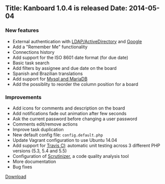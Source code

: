 Title: Kanboard 1.0.4 is released
Date: 2014-05-04
---

### New features

- External authentication with [LDAP/ActiveDirectory](/documentation/ldap-authentication) and [Google](/documentation/google-authentication)
- Add a "Remember Me" functionality
- Connections history
- Add support for the ISO 8601 date format (for due date)
- Basic task search
- Add filters by assignee and due date on the board
- Spanish and Brazilian translations
- Add support for [Mysql and MariaDB](/documentation/mysql-configuration)
- Add the possiblity to reorder the column position for a board

### Improvements

- Add icons for comments and description on the board
- Add notifications fade out animation after few seconds
- Ask the current password before changing a user password
- Comments edit/remove actions
- Improve task duplication
- New default config file: `config.default.php`
- Update Vagrant configuration to use Ubuntu 14.04
- Add support for [Travis CI](https://travis-ci.org/fguillot/kanboard): automatic unit testing across 3 different PHP versions (5.3, 5.4 and 5.5)
- Configuration of [Scrutinizer](https://scrutinizer-ci.com/g/fguillot/kanboard/), a code quality analysis tool
- More documentation
- Bug fixes

[Download](http://kanboard.net/kanboard-1.0.4.zip)